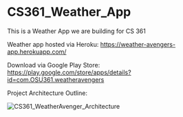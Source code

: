 # CS361_Weather_App

This is a Weather App we are building for CS 361

Weather app hosted via Heroku: https://weather-avengers-app.herokuapp.com/ 

Download via Google Play Store: https://play.google.com/store/apps/details?id=com.OSU361.weatheravengers 

Project Architecture Outline:

![CS361_WeatherAvenger_Architecture](https://user-images.githubusercontent.com/35415571/86540210-5f477580-beb8-11ea-86ae-4c48302a94bd.png)
